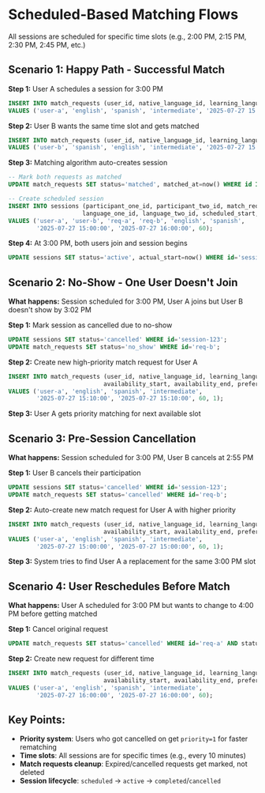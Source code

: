 # Scheduled-Based Matching Flows

All sessions are scheduled for specific time slots (e.g., 2:00 PM, 2:15 PM, 2:30 PM, 2:45 PM, etc.)

## Scenario 1: Happy Path - Successful Match

**Step 1:** User A schedules a session for 3:00 PM
```sql
INSERT INTO match_requests (user_id, native_language_id, learning_language_id, proficiency_level, availability_start, availability_end, preferred_duration_minutes)
VALUES ('user-a', 'english', 'spanish', 'intermediate', '2025-07-27 15:00:00', '2025-07-27 15:00:00', 60);
```

**Step 2:** User B wants the same time slot and gets matched
```sql
INSERT INTO match_requests (user_id, native_language_id, learning_language_id, proficiency_level, availability_start, availability_end, preferred_duration_minutes)
VALUES ('user-b', 'spanish', 'english', 'intermediate', '2025-07-27 15:00:00', '2025-07-27 15:00:00', 60);
```


<!-- do this with a trigger -->
**Step 3:** Matching algorithm auto-creates session
```sql
-- Mark both requests as matched
UPDATE match_requests SET status='matched', matched_at=now() WHERE id IN ('req-a', 'req-b');

-- Create scheduled session
INSERT INTO sessions (participant_one_id, participant_two_id, match_request_one_id, match_request_two_id, 
                     language_one_id, language_two_id, scheduled_start, scheduled_end, duration_minutes)
VALUES ('user-a', 'user-b', 'req-a', 'req-b', 'english', 'spanish', 
        '2025-07-27 15:00:00', '2025-07-27 16:00:00', 60);
```

**Step 4:** At 3:00 PM, both users join and session begins
```sql
UPDATE sessions SET status='active', actual_start=now() WHERE id='session-123';
```

## Scenario 2: No-Show - One User Doesn't Join

**What happens:** Session scheduled for 3:00 PM, User A joins but User B doesn't show by 3:02 PM

**Step 1:** Mark session as cancelled due to no-show
```sql
UPDATE sessions SET status='cancelled' WHERE id='session-123';
UPDATE match_requests SET status='no_show' WHERE id='req-b';
```

**Step 2:** Create new high-priority match request for User A
```sql
INSERT INTO match_requests (user_id, native_language_id, learning_language_id, proficiency_level, 
                           availability_start, availability_end, preferred_duration_minutes, priority)
VALUES ('user-a', 'english', 'spanish', 'intermediate', 
        '2025-07-27 15:10:00', '2025-07-27 15:10:00', 60, 1);
```

**Step 3:** User A gets priority matching for next available slot

## Scenario 3: Pre-Session Cancellation

**What happens:** Session scheduled for 3:00 PM, User B cancels at 2:55 PM

**Step 1:** User B cancels their participation
```sql
UPDATE sessions SET status='cancelled' WHERE id='session-123';
UPDATE match_requests SET status='cancelled' WHERE id='req-b';
```

**Step 2:** Auto-create new match request for User A with higher priority
```sql
INSERT INTO match_requests (user_id, native_language_id, learning_language_id, proficiency_level, 
                           availability_start, availability_end, preferred_duration_minutes, priority)
VALUES ('user-a', 'english', 'spanish', 'intermediate', 
        '2025-07-27 15:00:00', '2025-07-27 15:00:00', 60, 1);
```

**Step 3:** System tries to find User A a replacement for the same 3:00 PM slot

## Scenario 4: User Reschedules Before Match

**What happens:** User A scheduled for 3:00 PM but wants to change to 4:00 PM before getting matched

**Step 1:** Cancel original request
```sql
UPDATE match_requests SET status='cancelled' WHERE id='req-a' AND status='waiting';
```

**Step 2:** Create new request for different time
```sql
INSERT INTO match_requests (user_id, native_language_id, learning_language_id, proficiency_level, 
                           availability_start, availability_end, preferred_duration_minutes)
VALUES ('user-a', 'english', 'spanish', 'intermediate', 
        '2025-07-27 16:00:00', '2025-07-27 16:00:00', 60);
```

## Key Points:

- **Priority system**: Users who got cancelled on get `priority=1` for faster rematching
- **Time slots**: All sessions are for specific times (e.g., every 10 minutes)
- **Match requests cleanup**: Expired/cancelled requests get marked, not deleted
- **Session lifecycle**: `scheduled` → `active` → `completed`/`cancelled`